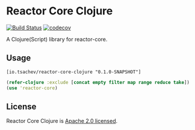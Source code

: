 # Reactor Core Clojure

[![Build Status](https://travis-ci.org/tsachev/reactor-core-clojure.svg?branch=master)](https://travis-ci.org/tsachev/reactor-core-clojure)
[![codecov](https://codecov.io/gh/tsachev/reactor-core-clojure/branch/master/graph/badge.svg)](https://codecov.io/gh/tsachev/reactor-core-clojure)

A Clojure(Script) library for reactor-core.

## Usage

```
[io.tsachev/reactor-core-clojure "0.1.0-SNAPSHOT"]
```

```clojure
(refer-clojure :exclude [concat empty filter map range reduce take])
(use 'reactor-core)
```

## License

Reactor Core Clojure is [Apache 2.0 licensed](https://www.apache.org/licenses/LICENSE-2.0.html).
